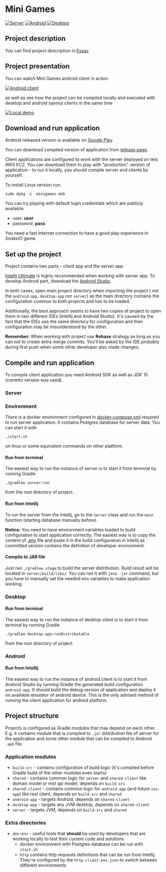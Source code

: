 # Mini Games

[![Server](https://github.com/avan1235/mini-games/actions/workflows/assemble-server.yml/badge.svg)](https://github.com/avan1235/mini-games/actions/workflows/assemble-server.yml)
[![Android](https://github.com/avan1235/mini-games/actions/workflows/assemble-android.yml/badge.svg)](https://github.com/avan1235/mini-games/actions/workflows/assemble-android.yml)
[![Desktop](https://github.com/avan1235/mini-games/actions/workflows/assemble-desktop.yml/badge.svg)](https://github.com/avan1235/mini-games/actions/workflows/assemble-desktop.yml)

## Project description

You can find project description in [Essay](ESSAY.md).

## Project presentation

You can watch Mini Games android client in action

[![Android client](https://imgur.com/1EW9zuY.png)](https://www.youtube.com/watch?v=sPgB5PpPs6w)

as well as see how the project can be compiled locally
and executed with desktop and android (qemu) clients in the same time

[![Local demo](https://imgur.com/fWDESJJ.png)](https://www.youtube.com/watch?v=kvV8ffqI1WQ)

## Download and run application

Android released version is available on
[Google Play](https://play.google.com/store/apps/details?id=ml.dev.kotlin.minigames).

You can download compiled version of application from
[release page](https://github.com/avan1235/mini-games/releases).

Client applications are configured to work with the server deployed on test AWS EC2.
You can download them to play with "production" version of application - to run it locally,
you should compile server and clients by yourself.

To install Linux version run:
```shell
sudo dpkg -i  minigames.deb
```

You can try playing with default login credentials which are publicly available:
- user: **user**
- password: **pass**

You need a fast internet connection to have a good play experience in _SnakeIO_ game.

## Set up the project

Project contains two parts - client app and the server app.

[Intellij Ultimate](https://www.jetbrains.com/idea/download/) is highly
recommended when working with server app. To develop Android part,
download the [Android Studio](https://developer.android.com/studio).

In both cases, open main project directory when importing the project (
not the `android-app`, `desktop-app` nor `server`) as the main directory contains the
configuration common to both projects and has to be loaded.

Additionally, the best approach seems to have two copies of project to
open them in two different IDEs (Intellij and Android Studio). It's
caused by the fact that the IDEs use the same directory for configuration
and their configuration may be misunderstood by the other.

**Remember:**
When working with project use **Rebase** strategy as long as you can
not to create extra merge commits. You'll be asked by the IDE probably
during first push when some other developer also made changes.

## Compile and run application

To compile client application you need Android SDK as well as JDK 15 (corretto version was used).

### Server

### Environment

There is a docker environment configured in [docker-compose.yml](dev-env/docker-compose.yml)
required to run server application. It contains Postgres database for server data.
You can start it with
```shell
./start.sh
```
on linux or some equivalent
commands on other platform.

#### Run from terminal

The easiest way to run the instance of server is to start it from terminal by running
Gradle
```shell
./gradlew server:run
```
from the root directory of project.

#### Run from Intellij

To run the server from the Intellij, go to the `Server` class and run the `main`
function (starting database manually before).

**Notice:**
You need to have environment variables loaded to build configuration to start
application correctly. The easiest way is to copy the content of [.env](.env)
file and paste it in the build configuration in Intellij as committed version
contains the definition of developer environment.

#### Compile to JAR file

Just run `./gradlew stage` to build the server distribution. Build
result will be located in `server/build/libs/`. You can run it with `java -jar`
command, but you have to manually set the needed env variables to make application
working.

### Desktop

#### Run from terminal

The easiest way to run the instance of desktop client is to start it from terminal by running
Gradle
```shell
./gradlew desktop-app:runDistributable
```
from the root directory of project.

### Android

#### Run from Intellij

The easiest way to run the instance of android client is to start it from Android Studio by running
Gradle the generated build configuration `android-app`. It should build the debug version of application
and deploy it on available emulator of android device. This is the only advised method of running the
client application for android platform.

## Project structure

Projects is configured as Gradle modules that may depend on each other.
E.g. it contains module that is compiled to `.jar` distribution file of server
for the application and some other module that can be compiled to Android `.apk`
file.

### Application modules

- `build-src` - contains configuration of build logic (it's compiled before Gradle build of the other modules even
  starts)
- `shared` - contains common logic for `server` and `shared-client` like domain model or rest api model, depends
  on `build-src`
- `shared-client` - contains common logic for `android-app` (and future `ios-app`) like rest client, depends
  on `build-src` and `shared`
- `android-app` - targets Android, depends on `shared-client`
- `desktop-app` - targets any JVM desktop, depends on `shared-client`
- `server` - targets JVM, depends on `build-src` and `shared`

### Extra directories

- `dev-env` - useful tools that **should** be used by developers that are working
  locally to test their current code and solutions
  - docker environment with Postgres database can be run with `start.sh`
  - `http` contains http requests definitions that can be run from Intellij. They're
    configured by the `http-client.env.json` to switch between different environments
